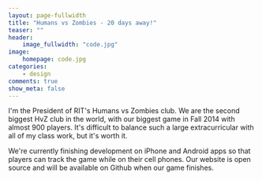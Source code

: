 ```yaml
---
layout: page-fullwidth
title: "Humans vs Zombies - 20 days away!"
teaser: ""
header:
    image_fullwidth: "code.jpg"
image:
    homepage: code.jpg
categories:
    - design
comments: true
show_meta: false
---
```

I'm the President of RIT's Humans vs Zombies club. We are the second biggest HvZ club in the world, with our biggest game in Fall 2014 with almost 900 players. It's difficult to balance such a large extracurricular with all of my class work, but it's worth it.

We're currently finishing development on iPhone and Android apps so that players can track the game while on their cell phones. Our website is open source and will be available on Github when our game finishes.

